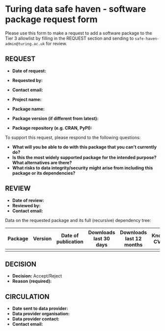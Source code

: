 # Turing data safe haven - software package request form

Please use this form to make a request to add a software package to the Tier 3 allowlist by filling in the REQUEST section and sending to `safe-haven-admin@turing.ac.uk` for review.

## REQUEST

+ **Date of request:**
+ **Requested by:**
+ **Contact email:**
+ **Project name:**

+ **Package name:**
+ **Package version (if different from latest):**
+ **Package repository (e.g. CRAN, PyPI):**

To support this request, please respond to the following questions:

+ **What will you be able to do with this package that you can't currently do?**
+ **Is this the most widely supported package for the intended purpose? What alternatives are there?**
+ **What risks to data integrity/security might arise from including this package or its dependencies?**

## REVIEW

+ **Date of review:**
+ **Reviewed by:**
+ **Contact email:**

Data on the requested package and its full (recursive) dependency tree:

| Package | Version | Date of publication | Downloads last 30 days | Downloads last 12 months | Known CVEs |
| --------|---------|---------------------|------------------------|--------------------------|------------|
|         |         |                     |                        |                          |            |

## DECISION

+ **Decision:** Accept/Reject
+ **Reason (required):**

## CIRCULATION

+ **Date sent to data provider:**
+ **Data provider organisation:**
+ **Data provider contact:**
+ **Contact email:**
